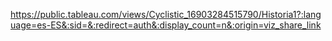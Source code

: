 https://public.tableau.com/views/Cyclistic_16903284515790/Historia1?:language=es-ES&:sid=&:redirect=auth&:display_count=n&:origin=viz_share_link

